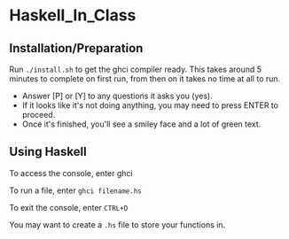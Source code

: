 # Haskell_In_Class

## Installation/Preparation
Run `./install.sh` to get the ghci compiler ready.
This takes around 5 minutes to complete on first run, from then on it takes no time at all to run.

- Answer [P] or [Y] to any questions it asks you (yes).
- If it looks like it's not doing anything, you may need to press ENTER to proceed.
- Once it's finished, you'll see a smiley face and a lot of green text.

## Using Haskell
To access the console, enter ghci

To run a file, enter `ghci filename.hs`

To exit the console, enter `CTRL+D`

You may want to create a `.hs` file to store your functions in.
